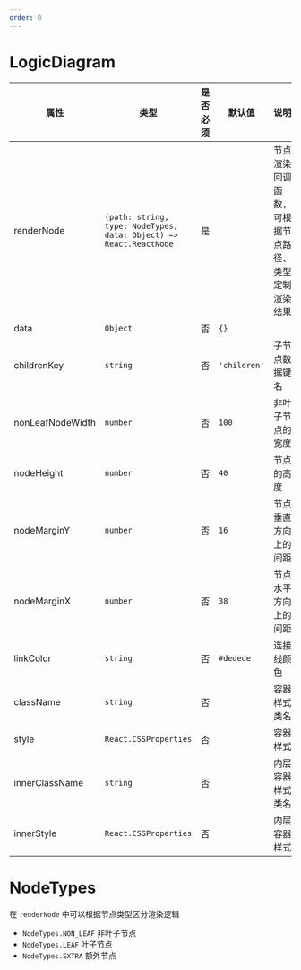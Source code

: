 ```yaml
---
order: 0
---
```


# LogicDiagram

| 属性             | 类型                                                               | 是否必须 | 默认值       | 说明                                               |
| ---------------- | ------------------------------------------------------------------ | -------- | ------------ | -------------------------------------------------- |
| renderNode       | `(path: string, type: NodeTypes, data: Object) => React.ReactNode` | 是       |              | 节点渲染回调函数，可根据节点路径、类型定制渲染结果 |
| data             | `Object`                                                           | 否       | `{}`         |                                                    |
| childrenKey      | `string`                                                           | 否       | `'children'` | 子节点数据键名                                     |
| nonLeafNodeWidth | `number`                                                           | 否       | `100`        | 非叶子节点的宽度                                   |
| nodeHeight       | `number`                                                           | 否       | `40`         | 节点的高度                                         |
| nodeMarginY      | `number`                                                           | 否       | `16`         | 节点垂直方向上的间距                               |
| nodeMarginX      | `number`                                                           | 否       | `38`         | 节点水平方向上的间距                               |
| linkColor        | `string`                                                           | 否       | `#dedede`    | 连接线颜色                                         |
| className        | `string`                                                           | 否       |              | 容器样式类名                                       |
| style            | `React.CSSProperties`                                              | 否       |              | 容器样式                                           |
| innerClassName   | `string`                                                           | 否       |              | 内层容器样式类名                                   |
| innerStyle       | `React.CSSProperties`                                              | 否       |              | 内层容器样式                                       |

# NodeTypes

在 `renderNode` 中可以根据节点类型区分渲染逻辑

- `NodeTypes.NON_LEAF` 非叶子节点
- `NodeTypes.LEAF` 叶子节点
- `NodeTypes.EXTRA` 额外节点
